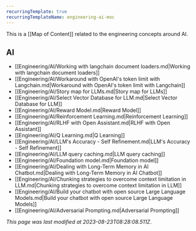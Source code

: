 ```yaml
---
recurringTemplate: true
recurringTemplateName: engineering-ai-moc
---
```


This is a [[Map of Content]] related to the engineering concepts around AI.

## AI

- [[Engineering/AI/Working with langchain document loaders.md|Working with langchain document loaders]]
- [[Engineering/AI/Workaround with OpenAI's token limit with Langchain.md|Workaround with OpenAI's token limit with Langchain]]
- [[Engineering/AI/Story map for LLMs.md|Story map for LLMs]]
- [[Engineering/AI/Select Vector Database for LLM.md|Select Vector Database for LLM]]
- [[Engineering/AI/Reward Model.md|Reward Model]]
- [[Engineering/AI/Reinforcement Learning.md|Reinforcement Learning]]
- [[Engineering/AI/RLHF with Open Assistant.md|RLHF with Open Assistant]]
- [[Engineering/AI/Q Learning.md|Q Learning]]
- [[Engineering/AI/LLM's Accuracy - Self Refinement.md|LLM's Accuracy - Self Refinement]]
- [[Engineering/AI/LLM query caching.md|LLM query caching]]
- [[Engineering/AI/Foundation model.md|Foundation model]]
- [[Engineering/AI/Dealing with Long-Term Memory in AI Chatbot.md|Dealing with Long-Term Memory in AI Chatbot]]
- [[Engineering/AI/Chunking strategies to overcome context limitation in LLM.md|Chunking strategies to overcome context limitation in LLM]]
- [[Engineering/AI/Build your chatbot with open source Large Language Models.md|Build your chatbot with open source Large Language Models]]
- [[Engineering/AI/Adversarial Prompting.md|Adversarial Prompting]]


*This page was last modified at 2023-08-23T08:28:08.511Z*.
